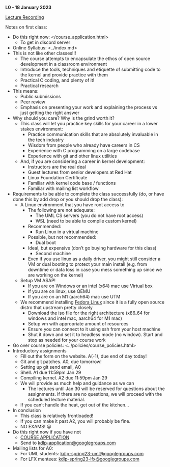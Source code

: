 **L0 - 18 January 2023**

[Lecture Recording](https://youtu.be/43FekcQlmN4)

Notes on first class:

* Do this right now: </course_application.html>
  * To get in discord server
* Online Syllabus: <../index.md>
* This is not like other classes!!!
  * The course attempts to encapsulate the ethos of open source development in a classroom environment
  * Introduce the tools, techniques and etiquette of submitting code to the kernel and provide practice with them
  * Practical C coding, and plenty of it!
  * Practical research
* This means:
  * Public submissions
  * Peer review
  * Emphasis on presenting your work and explaining the process vs just getting the right answer
* Why should you care? Why is the grind worth it?
  * This class will let you practice key skills for your career in a lower stakes environment:
    * Practice communication skills that are absolutely invaluable in the tech industry
    * Wisdom from people who already have careers in CS
    * Experience with C programming on a large codebase
    * Experience with git and other linux utilities
  * And, if you are considering a career in kernel development:
    * Instructors are the real deal
    * Guest lectures from senior developers at Red Hat
    * Linux Foundation Certificate
    * Familiar with kernel code base / functions
    * Familiar with mailing list workflow
* Requirements to be able to complete the class successfully (do, or have done this by add drop or you should drop the class):
  * A Linux environment that you have root access to
    * The following are not adequate:
      * The UML CS servers (you do not have root access)
      * WSL (need to be able to compile custom kernel)
    * Recommended:
      * Run Linux in a virtual machine
    * Possible, but not recommended:
      * Dual boot
    * Ideal, but expensive (don’t go buying hardware for this class)
      * Second machine
    * Even if you use linux as a daily driver, you might still consider a VM or dual booting to protect your main install (e.g. from downtime or data loss in case you mess something up since we are working on the kernel)
  * Setup VM ASAP!
    * If you are on Windows or an intel (x64) mac use Virtual box
    * If you are on linux, use QEMU
    * If you are on an M1 (aarch64) mac use UTM
  * We recommend installing [Fedora Linux](https://getfedora.org/en/server/download/) since it is a fully open source distro that upstream pretty closely 
    * Download the iso file for the right architecture (x86_64 for windows and intel mac, aarch64 for M1 mac)
    * Setup vm with appropriate amount of resources
    * Ensure you can connect to it using ssh from your host machine
    * Shut it down and set it to headless mode (no window). Start and stop as needed for your course work
* Go over course policies: <../policies/course_policies.html>
* Introductory assignments
  * Fill out the form on the website. A(-1), due end of day today!
  * Git and git patches. A0, due tomorrow!
  * Setting up git send email, A0
  * Shell. A1 due 11:59pm Jan 29
  * Compiling kernel. A2 due 11:59pm Jan 29
  * We will provide as much help and guidance as we can
    * The lectures until Jan 30 will be reserved for questions about the assignments. If there are no questions, we will proceed with the scheduled lecture material.
  * If you can’t handle the heat, get out of the kitchen…
* In conclusion
  * This class is relatively frontloaded!
  * If you can make it past A2, you will probably be fine.
  * NO EXAMS! 😀
* Do this right now if you have not
  * [COURSE APPLICATION](/assignments/course_application.html)
  * Send to kdlp-application@googlegroups.com
* Mailing lists for A0:
  * For UML students: kdlp-spring23-uml@googlegroups.com
  * For LFX mentees: kdlp-spring23-lfx@googlegroups.com

